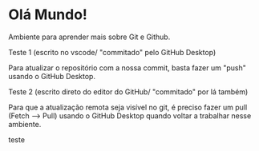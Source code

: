 # Olá Mundo!
 Ambiente para aprender mais sobre Git e Github.

 Teste 1 (escrito no vscode/ "commitado" pelo GitHub Desktop)

 Para atualizar o repositório com a nossa commit, basta fazer um "push" usando o GitHub Desktop.

 Teste 2 (escrito direto do editor do GitHub/ "commitado" por lá também)

 Para que a atualização remota seja visível no git, é preciso fazer um pull (Fetch --> Pull) usando o GitHub Desktop quando voltar a trabalhar nesse ambiente.

 teste

